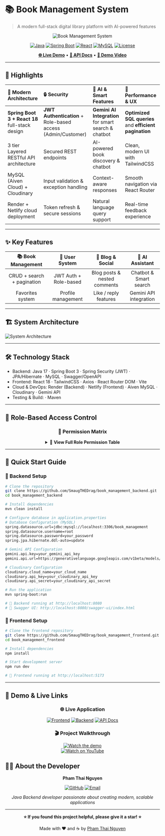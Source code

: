 # 📚 Book Management System
> A modern full-stack digital library platform with AI-powered features

<div align="center">

![Book Management System](https://via.placeholder.com/800x400/4f46e5/ffffff?text=Book+Management+System)

[![Java](https://img.shields.io/badge/Java-17-ED8B00?style=for-the-badge&logo=openjdk&logoColor=white)](https://openjdk.org/)
[![Spring Boot](https://img.shields.io/badge/Spring%20Boot-3.x-6DB33F?style=for-the-badge&logo=springboot&logoColor=white)](https://spring.io/projects/spring-boot)
[![React](https://img.shields.io/badge/React-18-61DAFB?style=for-the-badge&logo=react&logoColor=black)](https://reactjs.org/)
[![MySQL](https://img.shields.io/badge/MySQL-Aiven_Cloud-4479A1?style=for-the-badge&logo=mysql&logoColor=white)](https://mysql.com/)
[![License](https://img.shields.io/badge/License-MIT-yellow?style=for-the-badge)](LICENSE)

**[🌐 Live Demo](https://ptn-book-storage.netlify.app/)** •
**[📖 API Docs](https://book-management-backend-d481.onrender.com/swagger-ui/index.html)** •
**[🎥 Demo Video](https://www.youtube.com/watch?v=uis-1R07yUM)**

</div>

---

## 🌟 Highlights
| 🚀 **Modern Architecture**                     | 🔒 **Security**                                             | 💬 **AI & Smart Features**                           | 🎯 **Performance & UX**                                |
|:-----------------------------------------------| :---------------------------------------------------------- | :--------------------------------------------------- | :----------------------------------------------------- |
| **Spring Boot 3 + React 18** full-stack design | **JWT Authentication** + Role-based access (Admin/Customer) | **Gemini AI Integration** for smart search & chatbot | **Optimized SQL queries** and **efficient pagination** |
| 3 tier Layered RESTful API architecture        | Secured REST endpoints                                      | AI-powered book discovery & chatbot                  | Clean, modern UI with TailwindCSS                      |
| MySQL (Aiven Cloud) + Cloudinary               | Input validation & exception handling                       | Context-aware responses                              | Smooth navigation via React Router                     |
| Render + Netlify cloud deployment              | Token refresh & secure sessions                             | Natural language query support                       | Real-time feedback experience                          |
---

## ✨ Key Features

<div align="center">

|     📚 Book Management     |     👤 User System    |       💬 Blog & Social       |     🤖 AI Assistant    |
| :------------------------: | :-------------------: | :--------------------------: | :--------------------: |
| CRUD + search + pagination | JWT Auth + Role-based | Blog posts & nested comments | Chatbot & Smart search |
|      Favorites system      |   Profile management  |     Like / reply features    | Gemini API integration |

</div>

---

## 🏗️ System Architecture

![System Architecture](https://res.cloudinary.com/duipncbaq/image/upload/v1759678920/diagram-export-10-5-2025-10_38_25-PM_hanweu.jpg)

---

## 🛠️ Technology Stack

- Backend: Java 17 · Spring Boot 3 · Spring Security (JWT) · JPA/Hibernate · MySQL · Swagger/OpenAPI
- Frontend: React 18 · TailwindCSS · Axios · React Router DOM · Vite
- Cloud & DevOps: Render (Backend) · Netlify (Frontend) · Aiven MySQL · Cloudinary · Gemini API
- Testing & Build: · Maven
---

## 👥 Role-Based Access Control

<div align="center">

### 🔐 Permission Matrix

<details>
<summary>📜 <strong>View Full Role Permission Table</strong></summary>

| Feature / Action                 | 👑 Admin | 👤 Customer |
|----------------------------------| :------: | :---------: |
| **📚 Book Management**           |          |             |
| View/Search/Filter/Sort books    |     ✅    |      ✅      |
| View book details                |     ✅    |      ✅      |
| Add/Edit/Delete books            |     ✅    |      ❌      |
| **👤 User Management**           |          |             |
| Register / Login / Logout        |     ✅    |      ✅      |
| View user list                   |     ✅    |      ❌      |
| Manage users (users info, roles) |     ✅    |      ❌      |
| View/Update own profile          |     ✅    |      ✅      |
| **❤️ Favorites**                 |          |             |
| Add/Remove favorites             |     ✅    |      ✅      |
| View own favorites               |     ✅    |      ✅      |
| **📝 Blog System**               |          |             |
| View all posts                   |     ✅    |      ✅      |
| Create/Edit/Delete own posts     |     ✅    |      ✅      |
| Manage all posts/comments        |     ✅    |      ❌      |
| Like/Unlike posts                |     ✅    |      ✅      |
| Comment / Reply (nested)         |     ✅    |      ✅      |
| **🤖 AI Features**               |          |             |
| Use chatbot                      |     ✅    |      ✅      |
| AI-powered book search           |     ✅    |      ✅      |
| **⚙️ System & Tools**            |          |             |
| Access API Docs (Swagger)        |     ✅    |      ✅      |
| Handle validation & exceptions   |     ✅    |      ✅      |

</details>

</div>

---

## 🚀 Quick Start Guide

### 🔧 Backend Setup
```bash
# Clone the repository
git clone https://github.com/SmaugTHEDrag/book_management_backend.git
cd book_management_backend

# Install dependencies
mvn clean install

# Configure database in application.properties
# Database Configuration (MySQL)
spring.datasource.url=jdbc:mysql://localhost:3306/book_management
spring.datasource.username=root
spring.datasource.password=your_password
spring.jpa.hibernate.ddl-auto=update

# Gemini API Configuration 
gemini.api.key=your_gemini_api_key
gemini.api.url=https://generativelanguage.googleapis.com/v1beta/models/gemini-pro:generateContent

# Cloudinary Configuration 
cloudinary.cloud_name=your_cloud_name
cloudinary.api_key=your_cloudinary_api_key
cloudinary.api_secret=your_cloudinary_api_secret

# Run the application
mvn spring-boot:run

# 🎉 Backend running at http://localhost:8080
# 📖 Swagger UI: http://localhost:8080/swagger-ui/index.html
```

### 🎨 Frontend Setup
```bash
# Clone the frontend repository
git clone https://github.com/SmaugTHEDrag/book_management_frontend.git
cd book_management_frontend

# Install dependencies
npm install

# Start development server
npm run dev

# 🎉 Frontend running at http://localhost:5173
```

---

## 🎥 Demo & Live Links

<div align="center">

### 🌐 **Live Application**
[![Frontend](https://img.shields.io/badge/Frontend-Netlify-00C7B7?style=for-the-badge&logo=netlify)](https://ptn-book-storage.netlify.app/)
[![Backend](https://img.shields.io/badge/Backend-Render-46E3B7?style=for-the-badge&logo=render)](https://book-management-backend-d481.onrender.com)
[![API Docs](https://img.shields.io/badge/API%20Docs-Swagger-85EA2D?style=for-the-badge&logo=swagger)](https://book-management-backend-d481.onrender.com/swagger-ui/index.html)


### 🎬 **Project Walkthrough**
[![Watch the demo](https://img.youtube.com/vi/uis-1R07yUM/0.jpg)](https://www.youtube.com/watch?v=uis-1R07yUM)  
[![Watch on YouTube](https://img.shields.io/badge/▶️%20Watch%20on%20YouTube-FF0000?style=for-the-badge&logo=youtube&logoColor=white)](https://www.youtube.com/watch?v=uis-1R07yUM)
</div>

## 👨‍💻 About the Developer

<div align="center">

**Pham Thai Nguyen**

[![GitHub](https://img.shields.io/badge/GitHub-SmaugTHEDrag-181717?style=for-the-badge&logo=github)](https://github.com/SmaugTHEDrag)
[![Email](https://img.shields.io/badge/Email-thainguyen122004@gmail.com-D14836?style=for-the-badge&logo=gmail&logoColor=white)](mailto:thainguyen122004@gmail.com)

*Java Backend developer passionate about creating modern, scalable applications*

</div>

---

<div align="center">

**⭐ If you found this project helpful, please give it a star! ⭐**

Made with ❤️ and ☕ by [Pham Thai Nguyen](https://github.com/SmaugTHEDrag)

</div>
